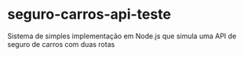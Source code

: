 # seguro-carros-api-teste
Sistema de simples implementação em Node.js que simula uma API de seguro de carros com duas rotas
